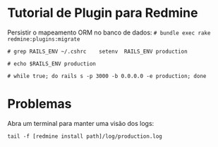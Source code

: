 # Tutorial de Plugin para Redmine

Persistir o mapeamento ORM no banco de dados:
`# bundle exec rake redmine:plugins:migrate`

`# grep RAILS_ENV ~/.cshrc   
setenv  RAILS_ENV production `

`# echo $RAILS_ENV
production `

`# while true; do rails s -p 3000 -b 0.0.0.0 -e production; done`

# Problemas

Abra um terminal para manter uma visão dos logs:

`tail -f [redmine install path]/log/production.log`

